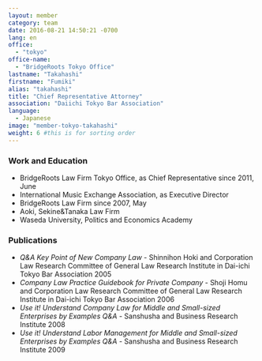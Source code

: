 ```yaml
---
layout: member
category: team
date: 2016-08-21 14:50:21 -0700
lang: en
office:
  - "tokyo"
office-name:
  - "BridgeRoots Tokyo Office"
lastname: "Takahashi"
firstname: "Fumiki"
alias: "takahashi"
title: "Chief Representative Attorney"
association: "Daiichi Tokyo Bar Association"
language:
  - Japanese
image: "member-tokyo-takahashi"
weight: 6 #this is for sorting order
---
```


### Work and Education
- BridgeRoots Law Firm Tokyo Office, as Chief Representative since 2011, June
- International Music Exchange Association, as Executive Director
- BridgeRoots Law Firm since 2007, May
- Aoki, Sekine&Tanaka Law Firm
- Waseda University, Politics and Economics Academy

### Publications
- *Q&A Key Point of New Company Law* - Shinnihon Hoki and Corporation Law Research Committee of General Law Research Institute in Dai-ichi Tokyo Bar Association 2005
- *Company Law Practice Guidebook for Private Company* - Shoji Homu and Corporation Law Research Committee of General Law Research Institute in Dai-ichi Tokyo Bar Association 2006
- *Use it! Understand Company Law for Middle and Small-sized Enterprises by Examples Q&A* - Sanshusha and Business Research Institute 2008
- *Use it! Understand Labor Management for Middle and Small-sized Enterprises by Examples Q&A* - Sanshusha and Business Research Institute 2009
